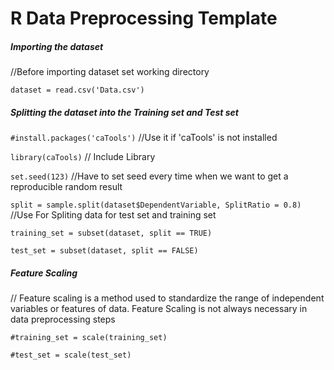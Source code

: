 # R Data Preprocessing Template
  
  ##### Importing the dataset
  
  //Before importing dataset set working directory
  
  `dataset = read.csv('Data.csv')`

  ##### Splitting the dataset into the Training set and Test set
  `#install.packages('caTools')` //Use it if 'caTools' is not installed
  
  `library(caTools)`  // Include Library
  
  `set.seed(123)`  //Have to set seed every time when we want to get a reproducible random result
  
  `split = sample.split(dataset$DependentVariable, SplitRatio = 0.8)`  //Use For Spliting data for test set and training set
  
  `training_set = subset(dataset, split == TRUE)`
  
  `test_set = subset(dataset, split == FALSE)`

  ##### Feature Scaling
  // Feature scaling is a method used to standardize the range of independent variables or features of data. Feature Scaling is not always necessary in data preprocessing steps
  
  `#training_set = scale(training_set)`
  
  `#test_set = scale(test_set)`
